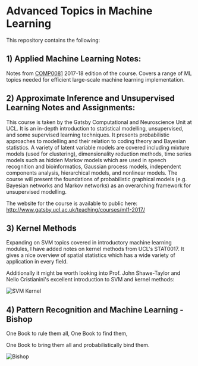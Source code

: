 # Advanced Topics in Machine Learning
This repository contains the following:

## 1) Applied Machine Learning Notes:
Notes from [COMP0081](http://www.cs.ucl.ac.uk/1819/A7P/T2/COMP0081_Applied_Machine_Learning/) 2017-18 edition of the course. Covers a range of ML topics needed for efficient large-scale machine learning implementation.

## 2) Approximate Inference and Unsupervised Learning Notes and Assignments:
This course is taken by the Gatsby Computational and Neuroscience Unit at UCL. It is an in-depth introduction to statistical modelling, unsupervised, and some supervised learning techniques. It presents probabilistic approaches to modelling and their relation to coding theory and Bayesian statistics. A variety of latent variable models are covered including mixture models (used for clustering), dimensionality reduction methods, time series models such as hidden Markov models which are used in speech recognition and bioinformatics, Gaussian process models, independent components analysis, hierarchical models, and nonlinear models. The course will present the foundations of probabilistic graphical models (e.g. Bayesian networks and Markov networks) as an overarching framework for unsupervised modelling. 

The website for the course is available to public here: http://www.gatsby.ucl.ac.uk/teaching/courses/ml1-2017/

## 3) Kernel Methods

Expanding on SVM topics covered in introductory machine learning modules, I have added notes on kernel methods from UCL's STAT0017. It gives a nice overview of spatial statistics which has a wide variety of application in every field.

Additionally it might be worth looking into Prof. John Shawe-Taylor and Nello Cristianini's excellent introduction to SVM and kernel methods:

![SVM Kernel](https://d3525k1ryd2155.cloudfront.net/f/193/780/9780521780193.BX.0.m.jpg)

## 4) Pattern Recognition and Machine Learning - Bishop

One Book to rule them all, One Book to find them,

One Book to bring them all and probabilistically bind them.

![Bishop](https://encrypted-tbn0.gstatic.com/images?q=tbn:ANd9GcQ_zpFlp7TjHZhkLEXo5Msg_JAncIxyliW89aeECxr2npYKvFrL)
